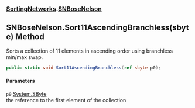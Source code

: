 ### [SortingNetworks](SortingNetworks.md 'SortingNetworks').[SNBoseNelson](SortingNetworks_SNBoseNelson.md 'SortingNetworks.SNBoseNelson')
## SNBoseNelson.Sort11AscendingBranchless(sbyte) Method
Sorts a collection of 11 elements in ascending order using branchless min/max swap.  
```csharp
public static void Sort11AscendingBranchless(ref sbyte p0);
```
#### Parameters
<a name='SortingNetworks_SNBoseNelson_Sort11AscendingBranchless(sbyte)_p0'></a>
`p0` [System.SByte](https://docs.microsoft.com/en-us/dotnet/api/System.SByte 'System.SByte')  
the reference to the first element of the collection
  
